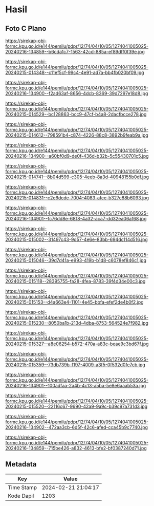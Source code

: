 # Hasil

## Foto C Plano

https://sirekap-obj-formc.kpu.go.id/e144/pemilu/pdpr/12/74/04/10/05/1274041005025-20240216-134859--b6cda1c7-1563-42cd-885a-ef89dff0f39e.jpg

https://sirekap-obj-formc.kpu.go.id/e144/pemilu/pdpr/12/74/04/10/05/1274041005025-20240215-014348--c11ef5cf-99c4-4e91-ad7a-bb4fb020bf09.jpg

https://sirekap-obj-formc.kpu.go.id/e144/pemilu/pdpr/12/74/04/10/05/1274041005025-20240216-134900--f2ad63af-8656-4dcb-8369-39d7297e18d8.jpg

https://sirekap-obj-formc.kpu.go.id/e144/pemilu/pdpr/12/74/04/10/05/1274041005025-20240215-014529--bc128863-bcc9-47cf-b4a8-2dacfbcce278.jpg

https://sirekap-obj-formc.kpu.go.id/e144/pemilu/pdpr/12/74/04/10/05/1274041005025-20240215-014612--798591b4-c874-4226-88c8-3892b9feab9a.jpg

https://sirekap-obj-formc.kpu.go.id/e144/pemilu/pdpr/12/74/04/10/05/1274041005025-20240216-134900--a60bf0d9-de0f-436d-b32b-5c55430701c5.jpg

https://sirekap-obj-formc.kpu.go.id/e144/pemilu/pdpr/12/74/04/10/05/1274041005025-20240215-014741--8b04d599-c305-4eeb-8a3d-40948155b0df.jpg

https://sirekap-obj-formc.kpu.go.id/e144/pemilu/pdpr/12/74/04/10/05/1274041005025-20240215-014831--c2e6dcde-7004-4083-afce-b327c88b6093.jpg

https://sirekap-obj-formc.kpu.go.id/e144/pemilu/pdpr/12/74/04/10/05/1274041005025-20240216-134901--fc76dd8e-6818-4a32-aca7-dd32ea06af68.jpg

https://sirekap-obj-formc.kpu.go.id/e144/pemilu/pdpr/12/74/04/10/05/1274041005025-20240215-015002--31497c43-9d57-4e6e-83bb-694dc114d516.jpg

https://sirekap-obj-formc.kpu.go.id/e144/pemilu/pdpr/12/74/04/10/05/1274041005025-20240215-015046--39d7d41a-e993-419b-b1d8-c6078ef846c1.jpg

https://sirekap-obj-formc.kpu.go.id/e144/pemilu/pdpr/12/74/04/10/05/1274041005025-20240215-015118--28395755-fa28-4fea-8783-39f4d34e00c3.jpg

https://sirekap-obj-formc.kpu.go.id/e144/pemilu/pdpr/12/74/04/10/05/1274041005025-20240215-015153--d4a663e4-1101-4e45-bbfa-efef2de4b0f2.jpg

https://sirekap-obj-formc.kpu.go.id/e144/pemilu/pdpr/12/74/04/10/05/1274041005025-20240215-015230--8050ba1b-213d-4dba-8753-564524e7f982.jpg

https://sirekap-obj-formc.kpu.go.id/e144/pemilu/pdpr/12/74/04/10/05/1274041005025-20240215-015327--a8e06254-b572-470a-a83c-beae9c3bd67f.jpg

https://sirekap-obj-formc.kpu.go.id/e144/pemilu/pdpr/12/74/04/10/05/1274041005025-20240215-015359--73db739b-f197-4009-a3f5-0f532d0fe7cb.jpg

https://sirekap-obj-formc.kpu.go.id/e144/pemilu/pdpr/12/74/04/10/05/1274041005025-20240216-134901--100adfaa-2a4b-4c13-a5ba-5e8e6aaab53a.jpg

https://sirekap-obj-formc.kpu.go.id/e144/pemilu/pdpr/12/74/04/10/05/1274041005025-20240215-015520--22116c67-9690-42a9-9a9c-b39c97a731d3.jpg

https://sirekap-obj-formc.kpu.go.id/e144/pemilu/pdpr/12/74/04/10/05/1274041005025-20240216-134902--472aa3cb-6d5f-42c6-afed-cca45b9c7740.jpg

https://sirekap-obj-formc.kpu.go.id/e144/pemilu/pdpr/12/74/04/10/05/1274041005025-20240216-134859--715be426-a832-4613-bfe2-bf0387240d71.jpg


## Metadata

| Key        | Value               |
| ---------- | ------------------- |
| Time Stamp | 2024-02-21 21:04:17 |
| Kode Dapil | 1203                |



